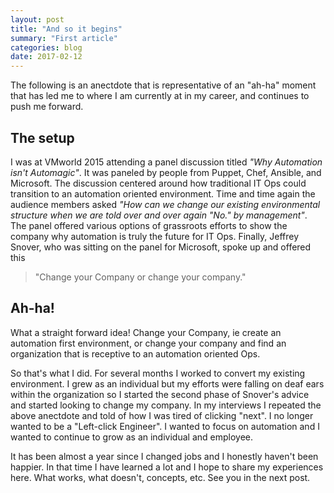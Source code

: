 ```yaml
---
layout: post
title: "And so it begins"
summary: "First article"
categories: blog
date: 2017-02-12
---
```


The following is an anectdote that is representative of an "ah-ha" moment that has led me to where I am currently at in my career, and continues to push me forward.

## The setup

I was at VMworld 2015 attending a panel discussion titled _"Why Automation isn't Automagic"_. It was paneled by people from Puppet, Chef, Ansible, and Microsoft. The discussion centered around how traditional IT Ops could transition to an automation oriented environment. Time and time again the audience members asked _"How can we change our existing environmental structure when we are told over and over again "No." by management"_. The panel offered various options of grassroots efforts to show the
company why automation is truly the future for IT Ops. Finally, Jeffrey Snover, who was sitting on the panel for Microsoft,
spoke up and offered this

> "Change your Company or change your company."

## Ah-ha!

What a straight forward idea! Change your Company, ie create an automation first environment, or change your company and find an organization that is receptive to an automation oriented Ops.

So that's what I did. For several months I worked to convert my existing environment. I grew as an individual but my efforts were falling on deaf ears within the organization so I started the second phase of Snover's advice and started looking to
change my company. In my interviews I repeated the above anectdote and told of how I was tired of clicking "next". I no longer wanted to be a "Left-click Engineer". I wanted to focus on automation and I wanted to continue to grow as an individual and employee.

It has been almost a year since I changed jobs and I honestly haven't been happier. In that time I have learned a lot and I hope
to share my experiences here. What works, what doesn't, concepts, etc. See you in the next post.
